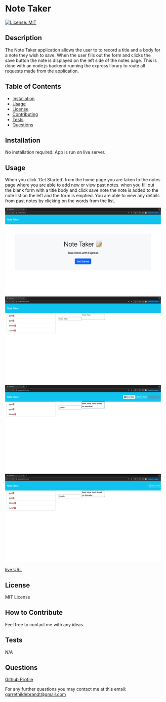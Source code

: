 # Note Taker

  [![License: MIT](https://img.shields.io/badge/License-MIT-yellow.svg)](https://opensource.org/licenses/MIT)

  ## Description
  The Note Taker application allows the user to to record a title and a body for a note they wish to save. When the user fills out the form and clicks the save button the note is displayed on the left side of the notes page. This is done with an node.js backend running the express library to route all requests made from the application. 


  ## Table of Contents
  - [Installation](#installation)
  - [Usage](#usage)
  - [License](#license)
  - [Contributing](#contributing)
  - [Tests](#tests)
  - [Questions](#questions)
  
  
  ## Installation
  No installation required. App is run on live server. 
  
  ## Usage
  When you click 'Get Started' from the home page you are taken to the notes page where you are able to add new or view past notes. when you fill out the blank form with a title body and click save note the note is added to the note list on the left and the form is emptied. You are able to view any details from past notes by clicking on the words from the list.

  ![Home Page](./images/homePage.png)  
  ![Add Note](./images/emptyNote.png) 
  ![Save Note](./images/saveNote.png) 
  ![View Note](./images/viewNote.png) 

  [live URL](https://pacific-reaches-58147-0290a2341db0.herokuapp.com/)
  
  ## License
  MIT License


  ## How to Contribute
  Feel free to contact me with any ideas.
    
  ## Tests
  N/A

  ## Questions
  [Github Profile](https://github.com/garrethil)

  For any further questions you may contact me at this email: garrethildebrandt@gmail.com
  
